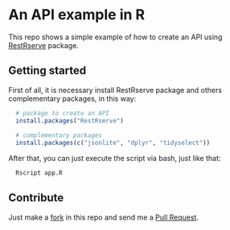 
<!-- README.md is generated from README.Rmd. Please edit that file -->

# An API example in R

This repo shows a simple example of how to create an API using
[RestRserve](https://github.com/rexyai/RestRserve/) package.

<!-- badges: start -->

<!-- badges: end -->

## Getting started

First of all, it is necessary install RestRserve package and others
complementary packages, in this way:

``` r
  # package to create an API
  install.packages("RestRserve")
  
  # complementary packages
  install.packages(c("jsonlite", "dplyr", "tidyselect"))
```

After that, you can just execute the script via bash, just like that:

``` bash
  Rscript app.R
```

## Contribute

Just make a
[fork](https://docs.github.com/en/free-pro-team@latest/github/getting-started-with-github/fork-a-repo)
in this repo and send me a [Pull
Request](https://docs.github.com/en/free-pro-team@latest/github/collaborating-with-issues-and-pull-requests/creating-a-pull-request).
